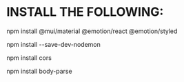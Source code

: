 # INSTALL THE FOLLOWING:

npm install @mui/material @emotion/react @emotion/styled

npm install --save-dev-nodemon

npm install cors

npm install body-parse
